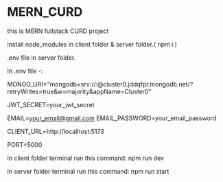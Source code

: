 # MERN_CURD
this is MERN fullstack CURD project 

install node_modules in client folder & server folder.( npm i )

.env file in server folder.

In .env file -:

MONGO_URI="mongodb+srv://<username>:<password>@cluster0.jddqfpr.mongodb.net/<dbname>?retryWrites=true&w=majority&appName=Cluster0"

JWT_SECRET=your_jwt_secret

EMAIL=your_email@gmail.com
EMAIL_PASSWORD=your_email_password

CLIENT_URL=http://localhost:5173

PORT=5000

In client folder terminal run this command:
npm run dev

In server folder terminal run this command:
npm run start
